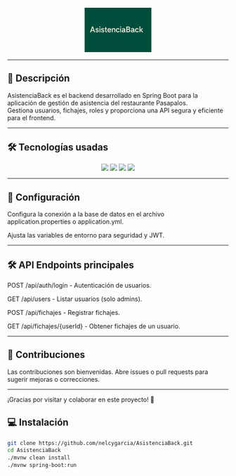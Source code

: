 <p align="center">
  <img src="./banner-asistenciaback.png" alt="Banner AsistenciaBack" width="30%" />
</p>

---

## 🚀 Descripción

AsistenciaBack es el backend desarrollado en Spring Boot para la aplicación de gestión de asistencia del restaurante Pasapalos.  
Gestiona usuarios, fichajes, roles y proporciona una API segura y eficiente para el frontend.

---

## 🛠 Tecnologías usadas

<p align="center">
  <img src="https://img.shields.io/badge/Spring_Boot-6DB33F?style=for-the-badge&logo=springboot&logoColor=white" />
  <img src="https://img.shields.io/badge/Java-007396?style=for-the-badge&logo=java&logoColor=white" />
  <img src="https://img.shields.io/badge/MySQL-4479A1?style=for-the-badge&logo=mysql&logoColor=white" />
  <img src="https://img.shields.io/badge/JWT-000000?style=for-the-badge&logo=jsonwebtokens&logoColor=white" />
</p>

---
## 🔑 Configuración
Configura la conexión a la base de datos en el archivo application.properties o application.yml.

Ajusta las variables de entorno para seguridad y JWT.

---

## 🛠 API Endpoints principales

POST /api/auth/login - Autenticación de usuarios.

GET /api/users - Listar usuarios (solo admins).

POST /api/fichajes - Registrar fichajes.

GET /api/fichajes/{userId} - Obtener fichajes de un usuario.

---

## 🤝 Contribuciones
Las contribuciones son bienvenidas. Abre issues o pull requests para sugerir mejoras o correcciones.

---


¡Gracias por visitar y colaborar en este proyecto! 🚀


## 💻 Instalación

```bash
git clone https://github.com/nelcygarcia/AsistenciaBack.git
cd AsistenciaBack
./mvnw clean install
./mvnw spring-boot:run
